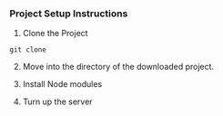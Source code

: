 ### Project Setup Instructions

1. Clone the Project

```
git clone 
```

2. Move into the directory of the downloaded project.

3. Install Node modules

4. Turn up the server